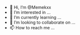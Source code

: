 - 👋 Hi, I’m @Memekxx
- 👀 I’m interested in ...
- 🌱 I’m currently learning ...
- 💞️ I’m looking to collaborate on ...
- 📫 How to reach me ...

<!---
Memekxx/Memekxx is a ✨ special ✨ repository because its `README.md` (this file) appears on your GitHub profile.
You can click the Preview link to take a look at your changes.
--->
